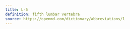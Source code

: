 ```yaml
---
title: L-5
definition: fifth lumbar vertebra
source: https://openmd.com/dictionary/abbreviations/l
---
```

